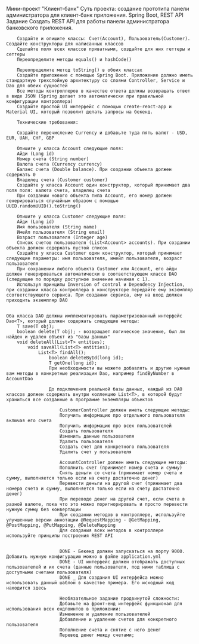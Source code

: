 Мини-проект "Клиент-банк"
        Суть проекта: создание прототипа панели администратора для клиент-банк приложения.
        Spring Boot, REST API
        Задание
        Создать REST API для работы панели администратора банковского приложения.

        Создайте и опишите классы: Счет(Account), Пользователь(Customer). Создайте конструкторы для написанных классов
        Сделайте поля всех классов приватными, создайте для них геттеры и сеттеры
        Переопределите методы equals() и hashCode()

        Переопределите метод toString() в обоих классах
        Создайте приложение с помощью Spring Boot. Приложение должно иметь стандартную трехслойную архитектуру со слоями Controller, Service и Dao для обеих сущностей
        Все методы контроллеров в качестве ответа должны возвращать ответ в виде JSON (Spring делает это автоматически при правильной конфигурации контроллера)
        Создайте простой UI интерфейс с помощью create-react-app и Material UI, который позволит делать запросы на бекенд.

        Технические требования:

        Создайте перечисление Currency и добавьте туда пять валют - USD, EUR, UAH, CHF, GBP

        Опишите у класса Account следующие поля:
        Айди (Long id)
        Номер счета (String number)
        Валюта счета (Currency currency)
        Баланс счета (Double balance). При создании объекта должен содержать 0
        Владелец счета (Customer customer)
        Создайте у класса Account один конструктор, который принимает два поля поля: валюта счета, владелец счета
        При создании нового объекта типа Account, его номер должен генерироваться случайным образом с помощью UUID.randomUUID().toString()

        Опишите у класса Customer следующие поля:
        Айди (Long id)
        Имя пользователя (String name)
        Имейл пользователя (String email)
        Возраст пользователя (Integer age)
        Список счетов пользователя (List<Account> accounts). При создании объекта должен содержать пустой список
        Создайте у класса Customer один конструктор, который принимает следующие параметры: имя пользователя, имейл пользователя, возраст пользователя
        При сохранении любого объекта Customer или Account, его айди должен генерироваться автоматически в соответствующем классе DAO (следующее по порядку доступное значение начиная с 1).
        Используя принципы Inversion of control и Dependency Injection, при создании класса контроллера в конструкторе передайте ему экземпляр ссответствующего сервиса. При создании сервиса, ему на вход должен приходить экземпляр DAO


    Оба класса DAO должны имплементировать параметризованный интерфейс Dao<T>, который должен содержать следующие методы:
        T save(T obj);
        boolean delete(T obj); - возвращает логическое значение, был ли найден и удален объект из "базы данных"
        void deleteAll(List<T> entities);
            void saveAll(List<T> entities);
                List<T> findAll();
                    boolean deleteById(long id);
                    T getOne(long id);
                    При необходимости вы можете добавлять и другие нужные вам методы в конкретные реализации Dao, например findByNumber в AccountDao

                    До подключения реальной базы данных, каждый из DAO классов должен содержать внутри коллекцию List<T>, в которой будут храниться все созданные в программе экземпляры объектов

                        CustomerController должен иметь следующие методы:
                        Получить информацию про отдельного пользователя включая его счета
                        Получить информацию про всех пользователей
                        Создать пользователя
                        Изменить данные пользователя
                        Удалить пользователя
                        Создать счет для конкретного пользователя
                        Удалить счет у пользователя

                        AccountController должен иметь следующие методы:
                        Пополнить счет (принимает номер счета и сумму)
                        Снять деньги со счета (принимает номер счета и сумму, выполняется только если на счету достаточно денег)
                        Перевести деньги на другой счет (принимает два номера счета и сумму, выполняется только если на счету достаточно денег)
                        При переводе денег на другой счет, если счета в разной валюте, пока что это можно поригнорировать и просто перевести нужную сумму без конвертации
                        При создании методов в контроллере, используйте улучшенные версии аннотации @RequestMapping - @GetMapping, @PostMapping, @PutMapping, @DeleteMapping
                        Для создания всех методов в контроллере используйте принципы построения REST API


                        DONE - Бекенд должен запускаться на порту 9000. Добавить нужную конфигурацию можно в файле application.yml
                        DONE - UI интерфейс должен отображать доступных пользователей и их счета (данные пользователя, под ними таблица с доступными счетами пользователя)
                        DONE _ Для создания UI интерфейса можно использовать данный шаблон в качестве примера. Его исходный код находится здесь

                        Необязательное задание продвинутой сложности:
                        Добавьте на фронт-енд интерфейс функционал для использования всех ендпоинтов в приложении:
                        Изменение и удаление пользователей
                        Добавление и удаление счетов для конкретного пользователя
                        Пополнение счета и снятие с него денег
                        Перевод денег между счетами;